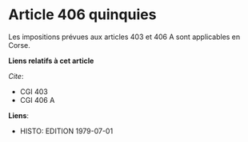 # Article 406 quinquies

Les impositions prévues aux articles 403 et 406 A sont applicables en Corse.

**Liens relatifs à cet article**

_Cite_:

  - CGI 403
  - CGI 406 A

**Liens**:

  - HISTO: EDITION 1979-07-01
